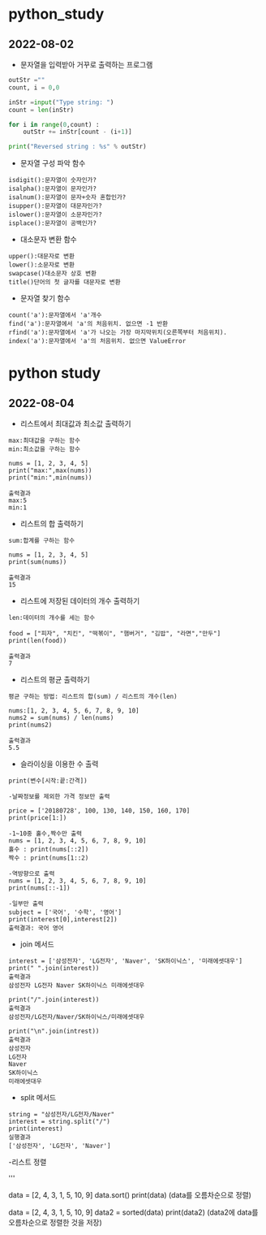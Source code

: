 # python_study

## 2022-08-02
- 문자열을 입력받아 거꾸로 출력하는 프로그램
```python
outStr =""
count, i = 0,0

inStr =input("Type string: ")
count = len(inStr)

for i in range(0,count) :
    outStr += inStr[count - (i+1)]

print("Reversed string : %s" % outStr)
```

- 문자열 구성 파악 함수
```
isdigit():문자열이 숫자인가?
isalpha():문자열이 문자인가?
isalnum():문자열이 문자+숫자 혼합인가?
isupper():문자열이 대문자인가?
islower():문자열이 소문자인가?
isplace():문자열이 공백인가?
```

- 대소문자 변환 함수
```
upper():대문자로 변환
lower():소문자로 변환
swapcase()대소문자 상호 변환
title()단어의 첫 글자를 대문자로 변환
```
- 문자열 찾기 함수
```
count('a'):문자열에서 'a'개수
find('a'):문자열에서 'a'의 처음위치. 없으면 -1 반환
rfind('a'):문자열에서 'a'가 나오는 가장 마지막위치(오른쪽부터 처음위치). 
index('a'):문자열에서 'a'의 처음위치. 없으면 ValueError
```
# python study

## 2022-08-04

- 리스트에서 최대값과 최소값 출력하기

```
max:최대값을 구하는 함수
min:최소값을 구하는 함수

nums = [1, 2, 3, 4, 5]
print("max:",max(nums))
print("min:",min(nums))

출력결과
max:5
min:1
```

- 리스트의 합 출력하기

```
sum:합계를 구하는 함수

nums = [1, 2, 3, 4, 5]
print(sum(nums))

출력결과
15
```

- 리스트에 저장된 데이터의 개수 출력하기
```
len:데이터의 개수를 세는 함수

food = ["피자", "치킨", "떡볶이", "햄버거", "김밥", "라면","만두"]
print(len(food))

출력결과
7
```

- 리스트의 평균 출력하기

```
평균 구하는 방법: 리스트의 합(sum) / 리스트의 개수(len)

nums:[1, 2, 3, 4, 5, 6, 7, 8, 9, 10]
nums2 = sum(nums) / len(nums)
print(nums2)

출력결과
5.5
```

- 슬라이싱을 이용한 수 출력

```
print(변수[시작:끝:간격])

-날짜정보를 제외한 가격 정보만 출력

price = ['20180728', 100, 130, 140, 150, 160, 170]
print(price[1:])

-1~10중 홀수,짝수만 출력
nums = [1, 2, 3, 4, 5, 6, 7, 8, 9, 10]
홀수 : print(nums[::2])
짝수 : print(nums[1::2)

-역방향으로 출력
nums = [1, 2, 3, 4, 5, 6, 7, 8, 9, 10]
print(nums[::-1])

-일부만 출력
subject = ['국어', '수학', '영어']
print(interest[0],interest[2])
출력결과: 국어 영어
```

- join 메서드 
```
interest = ['삼성전자', 'LG전자', 'Naver', 'SK하이닉스', '미래에셋대우']
print(" ".join(interest))
출력결과
삼성전자 LG전자 Naver SK하이닉스 미래에셋대우

print("/".join(interest))
출력결과
삼성전자/LG전자/Naver/SK하이닉스/미래에셋대우

print("\n".join(intrest))
출력결과
삼성전자
LG전자
Naver
SK하이닉스
미래에셋대우
```

- split 메서드 

```
string = "삼성전자/LG전자/Naver"
interest = string.split("/")
print(interest)
실행결과
['삼성전자', 'LG전자', 'Naver']
```

-리스트 정렬

'''

data = [2, 4, 3, 1, 5, 10, 9]
data.sort()
print(data)
(data를 오름차순으로 정렬)

data = [2, 4, 3, 1, 5, 10, 9]
data2 = sorted(data)
print(data2)
(data2에 data를 오름차순으로 정렬한 것을 저장)

```






















